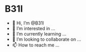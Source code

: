 # B31l
- 👋 Hi, I’m @B31l
- 👀 I’m interested in ...
- 🌱 I’m currently learning ...
- 💞️ I’m looking to collaborate on ...
- 📫 How to reach me ...

<!---
B31l/B31l is a ✨ special ✨ repository because its `README.md` (this file) appears on your GitHub profile.
You can click the Preview link to take a look at your changes.
--->
